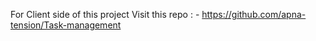 For Client side of this project Visit this repo : - https://github.com/apna-tension/Task-management
